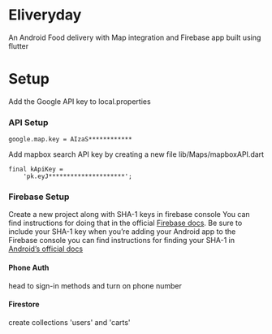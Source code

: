 # Eliveryday

An Android Food delivery with Map integration and Firebase app built using flutter 

# Setup

Add the Google API key to local.properties

### API Setup

```
google.map.key = AIzaS************
```

Add mapbox search API key by creating a new file
lib/Maps/mapboxAPI.dart

```
final kApiKey =
    'pk.eyJ*********************';
```


### Firebase Setup
Create a new project along with SHA-1 keys in firebase console
You can find instructions for doing that in the official [Firebase docs](https://firebase.google.com/docs/flutter/setup?platform=android). Be sure to include your SHA-1 key when you’re adding your Android app to the Firebase console you can find instructions for finding your SHA-1 in [Android’s official docs](https://developers.google.com/android/guides/client-auth)

#### Phone Auth
head to sign-in methods and turn on phone number

#### Firestore
create collections 'users' and 'carts'






